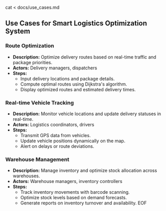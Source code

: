 cat <<EOF > docs/use_cases.md
## Use Cases for Smart Logistics Optimization System

### Route Optimization

- **Description:** Optimize delivery routes based on real-time traffic and package priorities.
- **Actors:** Delivery managers, dispatchers
- **Steps:**
  - Input delivery locations and package details.
  - Compute optimal routes using Dijkstra's algorithm.
  - Display optimized routes and estimated delivery times.

### Real-time Vehicle Tracking

- **Description:** Monitor vehicle locations and update delivery statuses in real-time.
- **Actors:** Logistics coordinators, drivers
- **Steps:**
  - Transmit GPS data from vehicles.
  - Update vehicle positions dynamically on the map.
  - Alert on delays or route deviations.

### Warehouse Management

- **Description:** Manage inventory and optimize stock allocation across warehouses.
- **Actors:** Warehouse managers, inventory controllers
- **Steps:**
  - Track inventory movements with barcode scanning.
  - Optimize stock levels based on demand forecasts.
  - Generate reports on inventory turnover and availability.
EOF